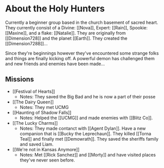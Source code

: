 # About the Holy Hunters

Currently a beginner group based in the church basement of sacred heart. They  currently consist of a Divine: [[Nova]], Expert: [[Rain]], Spookie: [[Maxine]], and a flake: [[Natalie]]. They are originally from [[Dimension728]] and the planet [[Earth]].  They created the [[Dimension728B]]...

Since they're beginnings however they've encountered some strange folks and things are finally kicking off. A powerful demon has challenged them and new friends and enemies have been made...

## Missions
- [[Festival of Hearts]]
	- Notes: They saved the Big Bad and he is now a part of their posse
- [[The Dairy Queen]]
	- Notes: They met UCMG
- [[Haunting of Shadow Falls]]
	- Notes: Helped the [[UCMG]] and made enemies with [[Blitz Co]].
- [[The Lucky Charms]]
	- Notes: They made contanct with [[Agent Dylan]]. Have a new companion that is [[Bucky the Leprechaun]]. They killed [[Torna Teal]] and finally met [[Demowrath]]. They saved the sheriffs family and saved Liam.
- [[We're not in Kansas Anymore]]
	- Notes: Met [[Rick Sanchez]] and [[Morty]] and have visited places they've never seen before.

